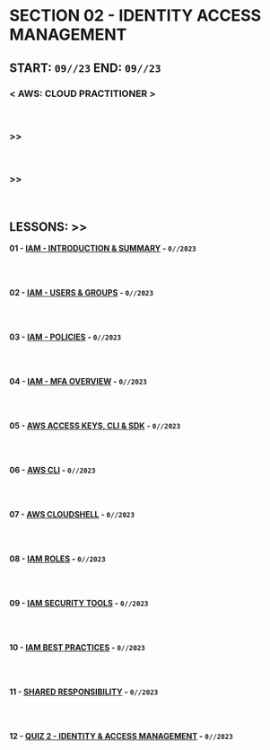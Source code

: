 # SECTION 02 - IDENTITY ACCESS MANAGEMENT

## **START: `09//23` END: `09//23`**

### < AWS: CLOUD PRACTITIONER > <br>

<br>

### >>

<br>

### >>

<br>

## LESSONS: >>

**01 - [IAM - INTRODUCTION & SUMMARY]() - `0//2023`**<br>
<br>

<br>

**02 - [IAM - USERS & GROUPS]() - `0//2023`**<br>
<br>

<br>

**03 - [IAM - POLICIES]() - `0//2023`**<br>
<br>

<br>

**04 - [IAM - MFA OVERVIEW]() - `0//2023`**<br>
<br>

<br>

**05 - [AWS ACCESS KEYS, CLI & SDK]() - `0//2023`**<br>
<br>

<br>

**06 - [AWS CLI]() - `0//2023`**<br>
<br>

<br>

**07 - [AWS CLOUDSHELL]() - `0//2023`**<br>
<br>

<br>

**08 - [IAM ROLES]() - `0//2023`**<br>
<br>

<br>

**09 - [IAM SECURITY TOOLS]() - `0//2023`**<br>
<br>

<br>

**10 - [IAM BEST PRACTICES]() - `0//2023`**<br>
<br>

<br>

**11 - [SHARED RESPONSIBILITY]() - `0//2023`**<br>
<br>

<br>

**12 - [QUIZ 2 - IDENTITY & ACCESS MANAGEMENT]() - `0//2023`**<br>
<br>

<br>
